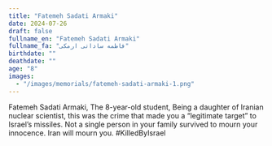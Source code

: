 ```yaml
---
title: "Fatemeh Sadati Armaki"
date: 2024-07-26
draft: false
fullname_en: "Fatemeh Sadati Armaki"
fullname_fa: "فاطمه ساداتی ارمکی"
birthdate: ""
deathdate: ""
age: "8"
images:
  - "/images/memorials/fatemeh-sadati-armaki-1.png"
---
```


Fatemeh Sadati Armaki, The 8-year-old student, Being a daughter of Iranian nuclear scientist, this was the crime that made you a “legitimate target” to Israel’s missiles. Not a single person in your family survived to mourn your innocence. Iran will mourn you. #KilledByIsrael